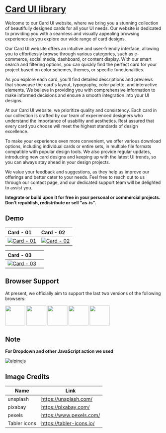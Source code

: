 # [Card UI library](https://dropways.github.io/card-ui/)

Welcome to our Card UI website, where we bring you a stunning collection of beautifully designed cards for all your UI needs. Our website is dedicated to providing you with a seamless and visually appealing browsing experience as you explore our wide range of card designs.

Our Card UI website offers an intuitive and user-friendly interface, allowing you to effortlessly browse through various categories, such as e-commerce, social media, dashboard, or content display. With our smart search and filtering options, you can quickly find the perfect card for your project based on color schemes, themes, or specific functionalities.

As you explore each card, you'll find detailed descriptions and previews that showcase the card's layout, typography, color palette, and interactive elements. We believe in providing you with comprehensive information to make informed decisions and ensure a smooth integration into your UI designs.

At our Card UI website, we prioritize quality and consistency. Each card in our collection is crafted by our team of experienced designers who understand the importance of usability and aesthetics. Rest assured that every card you choose will meet the highest standards of design excellence.

To make your experience even more convenient, we offer various download options, including individual cards or entire sets, in multiple file formats compatible with popular design tools. We also provide regular updates, introducing new card designs and keeping up with the latest UI trends, so you can always stay ahead in your design projects.

We value your feedback and suggestions, as they help us improve our offerings and better cater to your needs. Feel free to reach out to us through our contact page, and our dedicated support team will be delighted to assist you.

**Integrate or build upon it for free in your personal or commercial projects. Don't republish, redistribute or sell "as-is".** 

## Demo

| **Card - 01** | **Card - 02** |
| :--- | :--- |
| [![Card - 01](https://github-production-user-asset-6210df.s3.amazonaws.com/38377336/248484878-f72db189-3e98-454d-81bd-20ab3323a2e4.jpg)](https://dropways.github.io/card-ui/cards/card-01/) | [![Card - 02](https://github-production-user-asset-6210df.s3.amazonaws.com/38377336/248573168-d5c5fecd-3423-4b93-8e95-04b5cd517192.jpg)](https://dropways.github.io/card-ui/cards/card-02/)

| Card - 03 | |
| :--- | :--- |
| [![Card - 03](https://github-production-user-asset-6210df.s3.amazonaws.com/38377336/250275201-7e1139e4-7a3b-4a6b-a4ce-7833a1dd3983.jpg)](https://dropways.github.io/card-ui/cards/card-03/)

## Browser Support

At present, we officially aim to support the last two versions of the following browsers:

<img src="https://s3.amazonaws.com/creativetim_bucket/github/browser/chrome.png" width="64" height="64"> <img src="https://s3.amazonaws.com/creativetim_bucket/github/browser/firefox.png" width="64" height="64"> <img src="https://s3.amazonaws.com/creativetim_bucket/github/browser/edge.png" width="64" height="64"> <img src="https://s3.amazonaws.com/creativetim_bucket/github/browser/safari.png" width="64" height="64"> <img src="https://s3.amazonaws.com/creativetim_bucket/github/browser/opera.png" width="64" height="64">

## Note
**For Dropdown and other JavaScript action we used**

[![alpinejs](https://github-production-user-asset-6210df.s3.amazonaws.com/38377336/250278992-60746a40-ffc9-48fc-a6bb-3a7e8e92903f.svg)](https://alpinejs.dev/)

## Image Credits

| Name | Link |
| ------ | ------ |
| unsplash | https://unsplash.com/ |
| pixabay | https://pixabay.com/ |
| pexels | https://www.pexels.com/ |
| Tabler icons | https://tabler-icons.io/ |